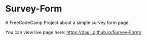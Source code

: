 # Survey-Form
A FreeCodeCamp Project about a simple survey form page.

You can view live page here: https://dauli.github.io/Survey-Form/

